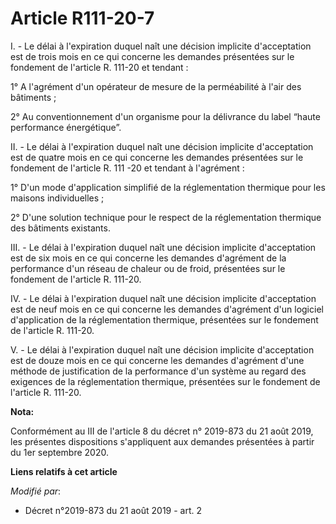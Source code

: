 # Article R111-20-7 

I. - Le délai à l'expiration duquel naît une décision implicite d'acceptation est de trois mois en ce qui concerne les
demandes présentées sur le fondement de l'article R. 111-20 et tendant :

1° A l'agrément d'un opérateur de mesure de la perméabilité à l'air des bâtiments ;

2° Au conventionnement d'un organisme pour la délivrance du label “haute performance énergétique”.

II. - Le délai à l'expiration duquel naît une décision implicite d'acceptation est de quatre mois en ce qui concerne les
demandes présentées sur le fondement de l'article R. 111 -20 et tendant à l'agrément :

1° D'un mode d'application simplifié de la réglementation thermique pour les maisons individuelles ;

2° D'une solution technique pour le respect de la réglementation thermique des bâtiments existants.

III. - Le délai à l'expiration duquel naît une décision implicite d'acceptation est de six mois en ce qui concerne les
demandes d'agrément de la performance d'un réseau de chaleur ou de froid, présentées sur le fondement de l'article R. 111-20.

IV. - Le délai à l'expiration duquel naît une décision implicite d'acceptation est de neuf mois en ce qui concerne les
demandes d'agrément d'un logiciel d'application de la réglementation thermique, présentées sur le fondement de l'article R.
111-20.

V. - Le délai à l'expiration duquel naît une décision implicite d'acceptation est de douze mois en ce qui concerne les
demandes d'agrément d'une méthode de justification de la performance d'un système au regard des exigences de la
réglementation thermique, présentées sur le fondement de l'article R. 111-20.

**Nota:**

Conformément au III de l'article 8 du décret n° 2019-873 du 21 août 2019, les présentes dispositions s'appliquent aux
demandes présentées à partir du 1er septembre 2020.

**Liens relatifs à cet article**

_Modifié par_:

  - Décret n°2019-873 du 21 août 2019 - art. 2

